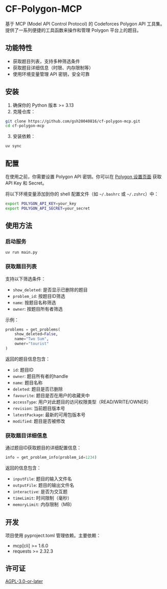 # CF-Polygon-MCP

基于 MCP (Model API Control Protocol) 的 Codeforces Polygon API 工具集。提供了一系列便捷的工具函数来操作和管理 Polygon 平台上的题目。

## 功能特性

- 获取题目列表，支持多种筛选条件
- 获取题目详细信息（时限、内存限制等）
- 使用环境变量管理 API 密钥，安全可靠

## 安装

1. 确保你的 Python 版本 >= 3.13
2. 克隆仓库：
```bash
git clone https://github.com/gsh20040816/cf-polygon-mcp.git
cd cf-polygon-mcp
```

3. 安装依赖：
```bash
uv sync
```

## 配置

在使用之前，你需要设置 Polygon API 密钥。你可以在 [Polygon 设置页面](https://polygon.codeforces.com/settings) 获取 API Key 和 Secret。

将以下环境变量添加到你的 shell 配置文件（如 `~/.bashrc` 或 `~/.zshrc`）中：

```bash
export POLYGON_API_KEY=your_key
export POLYGON_API_SECRET=your_secret
```

## 使用方法

### 启动服务

```bash
uv run main.py
```

### 获取题目列表

支持以下筛选条件：
- `show_deleted`: 是否显示已删除的题目
- `problem_id`: 按题目ID筛选
- `name`: 按题目名称筛选
- `owner`: 按题目所有者筛选

示例：
```python
problems = get_problems(
    show_deleted=False,
    name="Two Sum",
    owner="tourist"
)
```

返回的题目信息包含：
- `id`: 题目ID
- `owner`: 题目所有者的handle
- `name`: 题目名称
- `deleted`: 题目是否已删除
- `favourite`: 题目是否在用户的收藏夹中
- `accessType`: 用户对此题目的访问权限类型（READ/WRITE/OWNER）
- `revision`: 当前题目版本号
- `latestPackage`: 最新的可用包版本号
- `modified`: 题目是否被修改

### 获取题目详细信息

通过题目ID获取题目的详细配置信息：

```python
info = get_problem_info(problem_id=1234)
```

返回的信息包含：
- `inputFile`: 题目的输入文件名
- `outputFile`: 题目的输出文件名
- `interactive`: 是否为交互题
- `timeLimit`: 时间限制（毫秒）
- `memoryLimit`: 内存限制（MB）

## 开发

项目使用 pyproject.toml 管理依赖。主要依赖：
- mcp[cli] >= 1.6.0
- requests >= 2.32.3

## 许可证

[AGPL-3.0-or-later](LICENSE)

